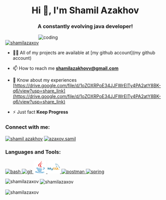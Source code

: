<h1 align="center">Hi 👋, I'm Shamil Azakhov</h1>
<h3 align="center">A constantly evolving java developer!</h3>

<img align="right" alt="coding" width="400" src="https://camo.githubusercontent.com/c1dcb74cc1c1835b1d716f5051499a2814c683c806b15f04b0eba492863703e9/68747470733a2f2f63646e2e6472696262626c652e636f6d2f75736572732f3733303730332f73637265656e73686f74732f363538313234332f6176656e746f2e676966" >

<p align="left"> <a href="https://github.com/ryo-ma/github-profile-trophy"><img src="https://github-profile-trophy.vercel.app/?username=shamilazaxov" alt="shamilazaxov" /></a> </p>

- 👨‍💻 All of my projects are available at [my github account](my github account)

- 📫 How to reach me **shamilazakhovv@gmail.com**

- 📄 Know about my experiences [https://drive.google.com/file/d/1oZOXRPoE34JJFWrElTy4PA2atY8BK-q6/view?usp=share_link](https://drive.google.com/file/d/1oZOXRPoE34JJFWrElTy4PA2atY8BK-q6/view?usp=share_link)

- ⚡ Just fact **Keep Progress**

<h3 align="left">Connect with me:</h3>
<p align="left">
<a href="https://linkedin.com/in/shamil azakhov" target="blank"><img align="center" src="https://raw.githubusercontent.com/rahuldkjain/github-profile-readme-generator/master/src/images/icons/Social/linked-in-alt.svg" alt="shamil azakhov" height="30" width="40" /></a>
<a href="https://instagram.com/azaxov.samil" target="blank"><img align="center" src="https://raw.githubusercontent.com/rahuldkjain/github-profile-readme-generator/master/src/images/icons/Social/instagram.svg" alt="azaxov.samil" height="30" width="40" /></a>
</p>

<h3 align="left">Languages and Tools:</h3>
<p align="left"> <a href="https://www.gnu.org/software/bash/" target="_blank" rel="noreferrer"> <img src="https://www.vectorlogo.zone/logos/gnu_bash/gnu_bash-icon.svg" alt="bash" width="40" height="40"/> </a> <a href="https://git-scm.com/" target="_blank" rel="noreferrer"> <img src="https://www.vectorlogo.zone/logos/git-scm/git-scm-icon.svg" alt="git" width="40" height="40"/> </a> <a href="https://www.java.com" target="_blank" rel="noreferrer"> <img src="https://raw.githubusercontent.com/devicons/devicon/master/icons/java/java-original.svg" alt="java" width="40" height="40"/> </a> <a href="https://www.mysql.com/" target="_blank" rel="noreferrer"> <img src="https://raw.githubusercontent.com/devicons/devicon/master/icons/mysql/mysql-original-wordmark.svg" alt="mysql" width="40" height="40"/> </a> <a href="https://postman.com" target="_blank" rel="noreferrer"> <img src="https://www.vectorlogo.zone/logos/getpostman/getpostman-icon.svg" alt="postman" width="40" height="40"/> </a> <a href="https://spring.io/" target="_blank" rel="noreferrer"> <img src="https://www.vectorlogo.zone/logos/springio/springio-icon.svg" alt="spring" width="40" height="40"/> </a> </p>

<p><img align="left" src="https://github-readme-stats.vercel.app/api/top-langs?username=shamilazaxov&show_icons=true&locale=en&layout=compact" alt="shamilazaxov" /></p>

<p>&nbsp;<img align="center" src="https://github-readme-stats.vercel.app/api?username=shamilazaxov&show_icons=true&locale=en" alt="shamilazaxov" /></p>

<p><img align="center" src="https://github-readme-streak-stats.herokuapp.com/?user=shamilazaxov&" alt="shamilazaxov" /></p>
